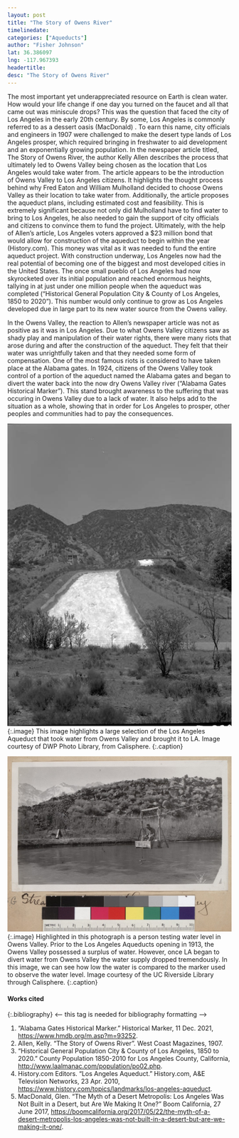 ```yaml
---
layout: post
title: "The Story of Owens River"
timelinedate: 
categories: ["Aqueducts"]
author: "Fisher Johnson"
lat: 36.386097
lng: -117.967393
headertitle: 
desc: "The Story of Owens River"
---
```


The most important yet underappreciated resource on Earth is clean water. How would your life change if one day you turned on the faucet and all that came out was miniscule drops? This was the question that faced the city of Los Angeles in the early 20th century. By some, Los Angeles is commonly referred to as a dessert oasis (MacDonald) . To earn this name, city officials and engineers in 1907 were challenged to make the desert type lands of Los Angeles prosper, which required bringing in freshwater to aid development and an exponentially growing population. In the newspaper article titled, The Story of Owens River, the author Kelly Allen describes the process that ultimately led to Owens Valley being chosen as the location that Los Angeles would take water from. The article appears to be the introduction of Owens Valley to Los Angeles citizens. It highlights the thought process behind why Fred Eaton and William Mulholland decided to choose Owens Valley as their location to take water from. Additionally, the article proposes the aqueduct plans, including estimated cost and feasibility. This is extremely significant because not only did Mulholland have to find water to bring to Los Angeles, he also needed to gain the support of city officials and citizens to convince them to fund the project. Ultimately, with the help of Allen’s article, Los Angeles voters approved a $23 million bond that would allow for construction of the aqueduct to begin within the year (History.com). This money was vital as it was needed to fund the entire aqueduct project. With construction underway, Los Angeles now had the real potential of becoming one of the biggest and most developed cities in the United States. The once small pueblo of Los Angeles had now skyrocketed over its initial population and reached enormous heights, tallying in at just under one million people when the aqueduct was completed (“Historical General Population City & County of Los Angeles, 1850 to 2020”). This number would only continue to grow as Los Angeles developed due in large part to its new water source from the Owens valley. 

In the Owens Valley, the reaction to Allen’s newspaper article was not as positive as it was in Los Angeles. Due to what Owens Valley citizens saw as shady play and manipulation of their water rights, there were many riots that arose during and after the construction of the aqueduct. They felt that their water was unrightfully taken and that they needed some form of compensation. One of the most famous riots is considered to have taken place at the Alabama gates. In 1924, citizens of the Owens Valley took control of a portion of the aqueduct named the Alabama gates and began to divert the water back into the now dry Owens Valley river (“Alabama Gates Historical Marker”). This stand brought awareness to the suffering that was occuring in Owens Valley due to a lack of water. It also helps add to the situation as a whole, showing that in order for Los Angeles to prosper, other peoples and communities had to pay the consequences. 

![LA Aqueduct Section](images/LA_Aqueduct_Section.jpg)
   {:.image} 
This image highlights a large selection of the Los Angeles Aqueduct that took water from Owens Valley and brought it to LA. Image courtesy of DWP Photo Library, from Calisphere.
   {:.caption} 

![Owens Valley Water Supply](images/Owens_Valley.jpg)
   {:.image} 
Highlighted in this photograph is a person testing water level in Owens Valley. Prior to the Los Angeles Aqueducts opening in 1913, the Owens Valley possessed a surplus of water. However, once LA began to divert water from Owens Valley the water supply dropped tremendously. In this image, we can see how low the water is compared to the marker used to observe the water level. Image courtesy of the UC Riverside Library through Calisphere. 
   {:.caption} 

#### Works cited

{:.bibliography} <-- this tag is needed for bibliography formatting -->
1. “Alabama Gates Historical Marker.” Historical Marker, 11 Dec. 2021, 
https://www.hmdb.org/m.asp?m=93252. 
2. Allen, Kelly. “The Story of Owens River”. West Coast Magazines, 1907.
3. “Historical General Population City & County of Los Angeles, 1850 to 2020.” County 
Population 1850-2010 for Los Angeles County, California, http://www.laalmanac.com/population/po02.php. 
4. History.com Editors. “Los Angeles Aqueduct.” History.com, A&E Television Networks, 23 Apr. 
2010, https://www.history.com/topics/landmarks/los-angeles-aqueduct. 
5. MacDonald, Glen. “The Myth of a Desert Metropolis: Los Angeles Was Not Built in a Desert, 
but Are We Making It One?” Boom California, 27 June 2017, https://boomcalifornia.org/2017/05/22/the-myth-of-a-desert-metropolis-los-angeles-was-not-built-in-a-desert-but-are-we-making-it-one/. 

